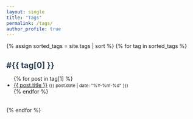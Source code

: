 ```yaml
---
layout: single
title: "Tags"
permalink: /tags/
author_profile: true
---
```


<style>
  .tag-section { margin-bottom: 2rem; }
  .tag-section h2 { margin-bottom: 0.5rem; color: #2c3e50; }
  .tag-section ul { padding-left: 1.2rem; }
</style>

{% assign sorted_tags = site.tags | sort %}
{% for tag in sorted_tags %}
  <div class="tag-section">
    <h2 id="{{ tag[0] | slugify }}">#{{ tag[0] }}</h2>
    <ul>
      {% for post in tag[1] %}
        <li>
          <a href="{{ post.url | relative_url }}">{{ post.title }}</a>
          <small>({{ post.date | date: "%Y-%m-%d" }})</small>
        </li>
      {% endfor %}
    </ul>
  </div>
{% endfor %}
